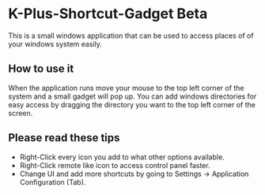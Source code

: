 # K-Plus-Shortcut-Gadget Beta 
This is a small windows application that can be used to access places of of your windows system easily.

## How to use it
When the application runs move your mouse to the top left corner of the system and a small gadget will pop up.
You can add windows directories for easy access by dragging the directory you want to the top left corner of the screen.

## Please read these tips
* Right-Click every icon you add to what other options available.
* Right-Click remote like icon to access control panel faster.
* Change UI and add more shortcuts by going to Settings -> Application Configuration (Tab).
